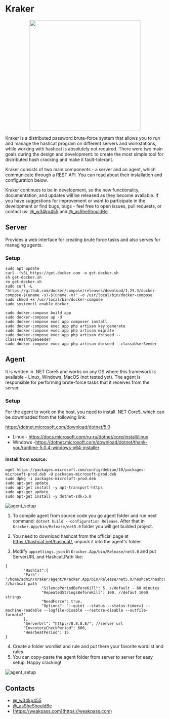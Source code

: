 # Kraker
<p align="center">
  <img src="https://github.com/zzzteph/Kraker/blob/main/docs/pics/cracker.png?raw=true"  height="350">
</p>

Kraker is a distributed password brute-force system that allows you to run and manage the hashcat program on different servers and workstations, while working with hashcat is absolutely not required. There were two main goals during the design and development: to create the most simple tool for distributed hash cracking and make it fault-tolerant.

Kraker consists of two main components - a server and an agent, which communicate through a REST API. You can read about their installation and configuration below.

Kraker continues to be in development, so the new functionality, documentation, and updates will be released as they become available. If you have suggestions for improvement or want to participate in the development or find bugs, bugs -  feel free to open issues, pull requests, or contact us: [@_w34kp455](https://twitter.com/w34kp455) and [@_asSheShouldBe](https://twitter.com/asSheShouldBe).

## Server

Provides a web interface for creating brute force tasks and also serves for managing agents.

### Setup

```
sudo apt update
curl -fsSL https://get.docker.com -o get-docker.sh
sh get-docker.sh
rm get-docker.sh
sudo curl -L "https://github.com/docker/compose/releases/download/1.25.3/docker-compose-$(uname -s)-$(uname -m)" -o /usr/local/bin/docker-compose
sudo chmod +x /usr/local/bin/docker-compose
sudo systemctl enable docker

sudo docker-compose build app
sudo docker-compose up -d
sudo docker-compose exec app composer install
sudo docker-compose exec app php artisan key:generate
sudo docker-compose exec app php artisan migrate
sudo docker-compose exec app php artisan db:seed --class=HashtypeSeeder
sudo docker-compose exec app php artisan db:seed --class=UserSeeder

```


## Agent

It is written in .NET Core5 and works on any OS where this framework is available - Linux, Windows, MacOS (not tested yet). The agent is responsible for performing brute-force tasks that it receives from the server.


### Setup

For the agent to work on the host, you need to install .NET Core5, which can be downloaded from the following link:

https://dotnet.microsoft.com/download/dotnet/5.0

* Linux - https://docs.microsoft.com/ru-ru/dotnet/core/install/linux
* Windows -https://dotnet.microsoft.com/download/dotnet/thank-you/runtime-5.0.4-windows-x64-installer

#### Install from source:
```
wget https://packages.microsoft.com/config/debian/10/packages-microsoft-prod.deb -O packages-microsoft-prod.deb
sudo dpkg -i packages-microsoft-prod.deb
sudo apt-get update 
sudo apt-get install -y apt-transport-https
sudo apt-get update
sudo apt-get install -y dotnet-sdk-5.0
```

![agent_setup](docs/pics/dotnet_install.gif)

1. To compile agent from source code you go agent folder and run next command: ```dotnet build --configuration Release```. After that in ```Kracker.App/bin/Release/net5.0``` folder you will get builded project.


2. You need to download hashcat from the official page at https://hashcat.net/hashcat/,  unpack it into the agent's folder.
3. Modify ```appsettings.json``` in ```Kracker.App/bin/Release/net5.0``` and put ServerURL and Hashcat.Path like:

```
{
        "HashCat":{
        "Path": "/home/admin/Kraker/agent/Kracker.App/bin/Release/net5.0/hashcat/hashcat.bin", //hashcat path 
                "SilencePeriodBeforeKill": 5, //default - 60 minutes
                "RepeatedStringsBeforeKill": 100, //defaut 1000 strings
                "NeedForce": true,
                "Options": "--quiet --status --status-timer=1 --machine-readable --logfile-disable --restore-disable --outfile-format=2"
        },
        "ServerUrl": "http://8.8.8.8/", //server url
        "InventoryCheckPeriod": 600,
        "HearbeatPeriod": 15
}

```
4. Create a folder wordlist and rule and put there your favorite wordlist and rules.
5. You can copy-paste the agent folder from server to server for easy setup. Happy cracking!

![agent_setup](docs/pics/agent_setup.gif)


## Contacts

- [@_w34kp455](https://twitter.com/w34kp455)
- [@_asSheShouldBe](https://twitter.com/asSheShouldBe)
- [https://weakpass.com](https://weakpass.com)


